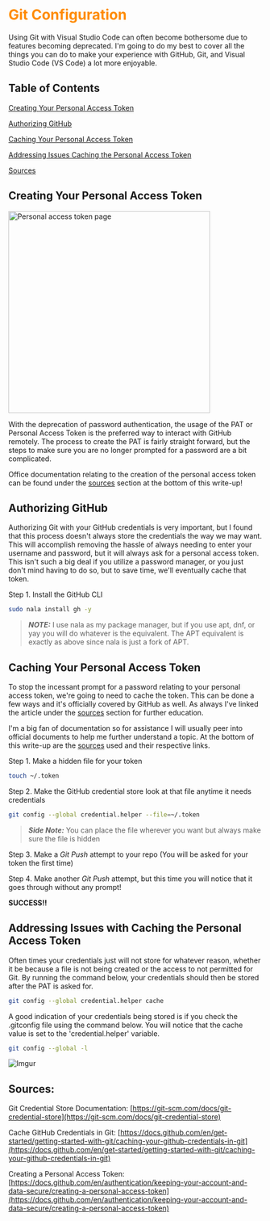 <h1 style="color:#FF8C00">Git Configuration</h1>

Using Git with Visual Studio Code can often become bothersome due to features becoming deprecated. I'm going to do my best to cover all the things you can do to make your experience with GitHub, Git, and Visual Studio Code (VS Code) a lot more enjoyable.

## Table of Contents

[Creating Your Personal Access Token](#creating-your-personal-access-token)

[Authorizing GitHub](#authorizing-github)

[Caching Your Personal Access Token](#caching-your-personal-access-token)

[Addressing Issues Caching the Personal Access Token](#addressing-issues-with-caching-the-personal-access-token)

[Sources](#sources)

## Creating Your Personal Access Token

<img src="https://imgur.com/LITPGcD.png" alt="Personal access token page" height=400 width=400>

With the deprecation of password authentication, the usage of the PAT or Personal Access Token is the preferred way to interact with GitHub remotely. The process to create the PAT is fairly straight forward, but the steps to make sure you are no longer prompted for a password are a bit complicated.

Office documentation relating to the creation of the personal access token can be found under the [sources](#sources) section at the bottom of this write-up!

## Authorizing GitHub

Authorizing Git with your GitHub credentials is very important, but I found that this process doesn't always store the credentials the way we may want. This will accomplish removing the hassle of always needing to enter your username and password, but it will always ask for a personal access token. This isn't such a big deal if you utilize a password manager, or you just don't mind having to do so, but to save time, we'll eventually cache that token.

Step 1. Install the GitHub CLI

```bash
sudo nala install gh -y
```
> **_NOTE:_** I use nala as my package manager, but if you use apt, dnf, or yay you will do whatever is the equivalent. The APT equivalent is exactly as above since nala is just a fork of APT.

## Caching Your Personal Access Token

To stop the incessant prompt for a password relating to your personal access token, we're going to need to cache the token. This can be done a few ways and it's officially covered by GitHub as well. As always I've linked the article under the [sources](#sources) section for further education.

I'm a big fan of documentation so for assistance I will usually peer into official documents to help me further understand a topic. At the bottom of this write-up are the [sources](#sources) used and their respective links.

Step 1. Make a hidden file for your token

```bash
touch ~/.token
```

Step 2. Make the GitHub credential store look at that file anytime it needs credentials

```bash
git config --global credential.helper --file=~/.token
```
> **_Side Note:_** You can place the file wherever you want but always make sure the file is hidden

Step 3. Make a *Git Push* attempt to your repo (You will be asked for your token the first time)

Step 4. Make another *Git Push* attempt, but this time you will notice that it goes through without any prompt! 

**SUCCESS!!**

## Addressing Issues with Caching the Personal Access Token

Often times your credentials just will not store for whatever reason, whether it be because a file is not being created or the access to not permitted for Git. By running the command below, your credentials should then be stored after the PAT is asked for.

```bash
git config --global credential.helper cache
```

A good indication of your credentials being stored is if you check the .gitconfig file using the command below. You will notice that the cache value is set to the 'credential.helper' variable.

```bash
git config --global -l
```
![Imgur](https://imgur.com/ZfTYc6m.png)

## Sources:

Git Credential Store Documentation: [https://git-scm.com/docs/git-credential-store](https://git-scm.com/docs/git-credential-store)

Cache GitHub Credentials in Git: [https://docs.github.com/en/get-started/getting-started-with-git/caching-your-github-credentials-in-git](https://docs.github.com/en/get-started/getting-started-with-git/caching-your-github-credentials-in-git)

Creating a Personal Access Token: [https://docs.github.com/en/authentication/keeping-your-account-and-data-secure/creating-a-personal-access-token](https://docs.github.com/en/authentication/keeping-your-account-and-data-secure/creating-a-personal-access-token)